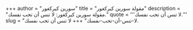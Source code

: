 +++
author = "سورين كيركغور"
title = "مقولة سورين كيركغور"
description = "مقولة سورين كيركغور: لا تنس أن تحب نفسك."
quote = '''لا تنس أن تحب نفسك.'''
slug = "لا-تنس-أن-تحب-نفسك"
+++
لا تنس أن تحب نفسك.
